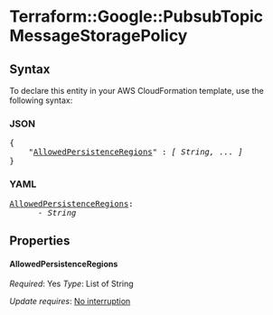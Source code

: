 # Terraform::Google::PubsubTopic MessageStoragePolicy

## Syntax

To declare this entity in your AWS CloudFormation template, use the following syntax:

### JSON

<pre>
{
    "<a href="#allowedpersistenceregions" title="AllowedPersistenceRegions">AllowedPersistenceRegions</a>" : <i>[ String, ... ]</i>
}
</pre>

### YAML

<pre>
<a href="#allowedpersistenceregions" title="AllowedPersistenceRegions">AllowedPersistenceRegions</a>: <i>
      - String</i>
</pre>

## Properties

#### AllowedPersistenceRegions

_Required_: Yes
_Type_: List of String

_Update requires_: [No interruption](https://docs.aws.amazon.com/AWSCloudFormation/latest/UserGuide/using-cfn-updating-stacks-update-behaviors.html#update-no-interrupt)

